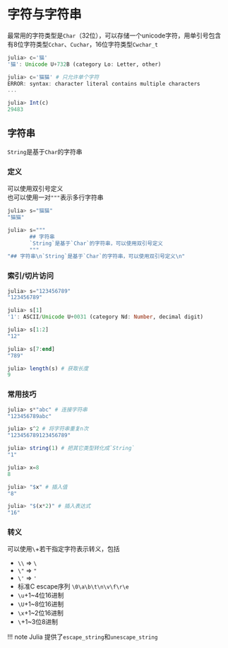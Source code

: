 # 字符与字符串
最常用的字符类型是`Char`（32位），可以存储一个unicode字符，用单引号包含\
有8位字符类型`Cchar`、`Cuchar`，16位字符类型`Cwchar_t`
```jl
julia> c='猫'
'猫': Unicode U+732B (category Lo: Letter, other)

julia> c='猫猫' # 只允许单个字符
ERROR: syntax: character literal contains multiple characters
...

julia> Int(c)
29483
```

## 字符串
`String`是基于`Char`的字符串

### 定义
可以使用双引号定义\
也可以使用一对`"""`表示多行字符串
```jl
julia> s="猫猫"
"猫猫"

julia> s="""
       ## 字符串
       `String`是基于`Char`的字符串，可以使用双引号定义
       """
"## 字符串\n`String`是基于`Char`的字符串，可以使用双引号定义\n"
```

### 索引/切片访问
```jl
julia> s="123456789"
"123456789"

julia> s[1]
'1': ASCII/Unicode U+0031 (category Nd: Number, decimal digit)

julia> s[1:2]
"12"

julia> s[7:end]
"789"

julia> length(s) # 获取长度
9
```

### 常用技巧
```jl
julia> s*"abc" # 连接字符串
"123456789abc"

julia> s^2 # 将字符串重复n次
"123456789123456789"

julia> string(1) # 把其它类型转化成`String`
"1"

julia> x=8
8

julia> "$x" # 插入值
"8"

julia> "$(x*2)" # 插入表达式
"16"
```

### 转义
可以使用`\`+若干指定字符表示转义，包括
* `\\` => `\`
* `\"` => `"`
* `\'` => `'`
* 标准C escape序列 `\0\a\b\t\n\v\f\r\e`
* `\u`+1~4位16进制
* `\U`+1~8位16进制
* `\x`+1~2位16进制
* `\`+1~3位8进制

!!! note
	Julia 提供了`escape_string`和`unescape_string`

